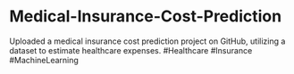 # Medical-Insurance-Cost-Prediction
Uploaded a medical insurance cost prediction project on GitHub, utilizing a dataset to estimate healthcare expenses. #Healthcare #Insurance #MachineLearning
